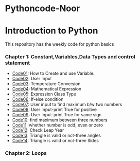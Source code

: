 # Pythoncode-Noor
# Introduction to Python
This repository has the weekly code for python basics
### Chapter 1: Constant,Variables,Data Types and control statement
* [Code01](https://github.com/NooR1609/Pythoncode-Noor/blob/main/code1.py): How to Create and use Variable.
* [Code02](https://github.com/NooR1609/Pythoncode-Noor/blob/main/code2.py): User Input
* [Code03](https://github.com/NooR1609/Pythoncode-Noor/blob/main/code3.py): Temperature Conversion
* [Code04](https://github.com/NooR1609/Pythoncode-Noor/blob/main/code4.py): Mathematical Expression
* [Code05](https://github.com/NooR1609/Pythoncode-Noor/blob/main/code5.py): Expression Class Type
* [Code06](https://github.com/NooR1609/Pythoncode-Noor/blob/main/code6.py): If-else condition
* [Code07](https://github.com/NooR1609/Pythoncode-Noor/blob/main/code7.py): User input to find maximum b/w two numbers
* [Code08](https://github.com/NooR1609/Pythoncode-Noor/blob/main/code8.py): User Input-print True for positive
* [Code09](https://github.com/NooR1609/Pythoncode-Noor/blob/main/code9.py): User Input-print True for same sign
* [Code10](https://github.com/NooR1609/Pythoncode-Noor/blob/main/code10.py): find maximum between three numbers
* [Code11](https://github.com/NooR1609/Pythoncode-Noor/blob/main/code11.py): whether number is odd, even or zero
* [Code12](https://github.com/NooR1609/Pythoncode-Noor/blob/main/code12.py): Check Leap Year
* [Code13](https://github.com/NooR1609/Pythoncode-Noor/blob/main/code13.py): Triangle is valid or not-three angles
* [Code14](https://github.com/NooR1609/Pythoncode-Noor/blob/main/code14.py): Triangle is valid or not-three Sides

### Chapter 2: Loops
